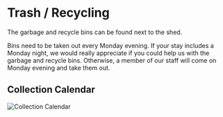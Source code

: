# Trash / Recycling

The garbage and recycle bins can be found next to the shed.

Bins need to be taken out every Monday evening. If your stay includes a Monday night, we would really
appreciate if you could help us with the garbage and recycle bins. Otherwise, a member of our staff will come
on Monday evening and take them out.

## Collection Calendar

![Collection Calendar](/img/trash/cycle.jpg)


